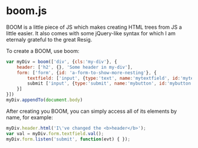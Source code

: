 boom.js
=======

BOOM is a little piece of JS which makes creating HTML trees
from JS a little easier. It also comes with some jQuery-like syntax
for which I am eternaly grateful to the great Resig.

To create a BOOM, use boom:

```javascript
var myDiv = boom(['div', {cls:'my-div'}, {
    header: ['h2', {}, 'Some header in my-div'],
    form: ['form', {id: 'a-form-to-show-more-nesting'}, {
        textfield: ['input', {type:'text', name:'mytextfield', id:'mytextfield'}],
        submit ['input', {type:'submit', name:'mybutton', id:'mybutton', value:'My value'}],
    }]
}])
myDiv.appendTo(document.body)
```

After creating you BOOM, you can simply access all of its elements by name,
for example:

```javascript
myDiv.header.html('I\'ve changed the <b>header</b>');
var val = myDiv.form.textfield.val();
myDiv.form.listen('submit', function(evt) { });
```
